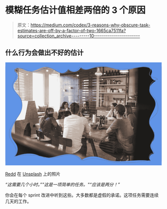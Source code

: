 # 模糊任务估计值相差两倍的 3 个原因

> 原文：<https://medium.com/codex/3-reasons-why-obscure-task-estimates-are-off-by-a-factor-of-two-1665ca7511fa?source=collection_archive---------10----------------------->

## 什么行为会做出不好的估计

![](img/5e2a9b0dd66c72a3502b757566521901.png)

[Redd](https://unsplash.com/@reddalec?utm_source=unsplash&utm_medium=referral&utm_content=creditCopyText) 在 [Unsplash](https://unsplash.com/?utm_source=unsplash&utm_medium=referral&utm_content=creditCopyText) 上的照片

*“这需要几个小时。”"这是一项简单的任务。"“应该是两分！”*

你会在每个 sprint 改进中听到这些。大多数都是虚假的承诺。这项任务需要连续几天的工作。